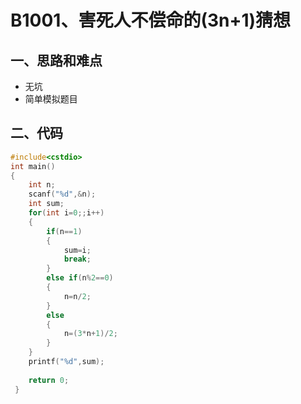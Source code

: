 # B1001、害死人不偿命的(3n+1)猜想


## 一、思路和难点
- 无坑
- 简单模拟题目



## 二、代码
```cpp
#include<cstdio>
int main()
{
	int n;
	scanf("%d",&n);
	int sum;
	for(int i=0;;i++)
	{
		if(n==1)
		{
			sum=i;
			break;
		}
		else if(n%2==0)
		{
			n=n/2;
		}
		else
		{
			n=(3*n+1)/2;
		}
	}
	printf("%d",sum);
	
	return 0;
 } 
 ```
 